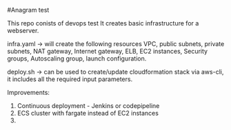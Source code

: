 #Anagram test

This repo conists of devops test
It creates basic infrastructure for a webserver. 

infra.yaml -> will create the following resources
VPC, public subnets, private subnets, NAT gateway, Internet gateway, ELB, EC2 instances, Security groups, Autoscaling group, launch configuration.

deploy.sh -> can be used to create/update cloudformation stack via aws-cli, it includes all the required input parameters.

<!-- Testing Autoscaling:

Approach 1: 
This will be using 'stress' utility which has been installed via UserData on the instances,
run this command to spike the cpu utilization on any of the instance "stress --cpu 1 --timeout 300", this will trigger
the CloudWatch alarm which will trigger the scaling policy.

Approach 2:
Below scripts can be executed which will trigger the scaling policies
"scripts/scaleup.sh" -> can be used to execute scaleUpPolicy via aws-cli
"scripts/scaledown.sh" -> can be used to execute scaleDownPolicy via aws-cli -->

Improvements:
1. Continuous deployment - Jenkins or codepipeline
2. ECS cluster with fargate instead of EC2 instances
3. 
